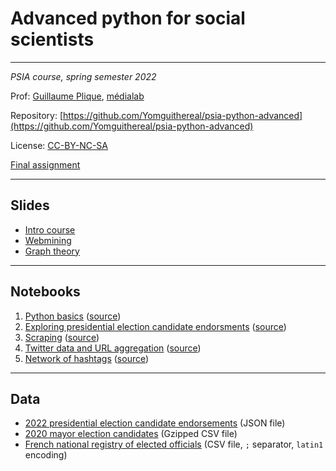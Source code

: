 # Advanced python for social scientists

---

*PSIA course, spring semester 2022*

Prof: [Guillaume Plique](https://github.com/Yomguithereal), [médialab](https://medialab.sciencespo.fr/)

Repository: [https://github.com/Yomguithereal/psia-python-advanced](https://github.com/Yomguithereal/psia-python-advanced)

License: [CC-BY-NC-SA](https://creativecommons.org/licenses/by-nc-sa/4.0/)

[Final assignment](/psia-python-advanced/assignment)

---

## Slides

* [Intro course](/psia-python-advanced/decks/intro)
* [Webmining](/psia-python-advanced/decks/webmining)
* [Graph theory](/psia-python-advanced/decks/graph-theory)

---

## Notebooks

1. [Python basics](https://nbviewer.org/github/Yomguithereal/psia-python-advanced/blob/master/notebooks/2022/00_python_basics_review.ipynb) ([source](https://github.com/Yomguithereal/psia-python-advanced/blob/master/notebooks/2022/00_python_basics_review.ipynb))
2. [Exploring presidential election candidate endorsments](https://nbviewer.org/github/Yomguithereal/psia-python-advanced/blob/master/notebooks/2022/01_presidential_candidates_endorsments.ipynb) ([source](https://github.com/Yomguithereal/psia-python-advanced/blob/master/notebooks/2022/01_presidential_candidates_endorsments.ipynb))
3. [Scraping](https://nbviewer.org/github/Yomguithereal/psia-python-advanced/blob/master/notebooks/2022/02_scraping.ipynb) ([source](https://github.com/Yomguithereal/psia-python-advanced/blob/master/notebooks/2022/02_scraping.ipynb))
4. [Twitter data and URL aggregation](https://nbviewer.org/github/Yomguithereal/psia-python-advanced/blob/master/notebooks/2022/03_twitter_data.ipynb) ([source](https://github.com/Yomguithereal/psia-python-advanced/blob/master/notebooks/2022/03_twitter_data.ipynb))
4. [Network of hashtags](https://nbviewer.org/github/Yomguithereal/psia-python-advanced/blob/master/notebooks/2022/04_networks.ipynb) ([source](https://github.com/Yomguithereal/psia-python-advanced/blob/master/notebooks/2022/04_networks.ipynb))

---

## Data

* [2022 presidential election candidate endorsements](https://github.com/Yomguithereal/psia-python-advanced/raw/master/data/parrainages.json) (JSON file)
* [2020 mayor election candidates](https://github.com/Yomguithereal/psia-python-advanced/raw/master/data/municipale2020.csv.gz) (Gzipped CSV file)
* [French national registry of elected officials](https://github.com/Yomguithereal/psia-python-advanced/raw/master/data/rne-maires.csv) (CSV file, `;` separator, `latin1` encoding)
